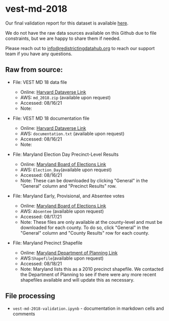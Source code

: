 # vest-md-2018

Our final validation report for this dataset is available [here](https://redistrictingdatahub.org/dataset/vest-2018-maryland-precinct-and-election-results/).

We do not have the raw data sources available on this Github due to file constraints, but we are happy to share them if needed. 

Please reach out to info@redistrictingdatahub.org to reach our support team if you have any questions.

## **Raw from source:**
- File: VEST MD 18 data file
  - Online: [Harvard Dataverse Link](https://dataverse.harvard.edu/file.xhtml?persistentId=doi:10.7910/DVN/UBKYRU/S2NLDM&version=43.0)
  - AWS: `md_2018.zip` (available upon request)
  - Accessed: 08/16/21
  - Note:

- File: VEST MD 18 documentation file
  - Online: [Harvard Dataverse Link](https://dataverse.harvard.edu/file.xhtml?fileId=4938247&version=43.0)
  - AWS: `documentation.txt` (available upon request)
  - Accessed: 08/16/21
  - Note:

- File: Maryland Election Day Precinct-Level Results
  - Online: [Maryland Board of Elections Link](https://elections.maryland.gov/elections/2018/election_data/index.html)
  - AWS: `Election_Day`(available upon request)
  - Accessed: 08/16/21
  - Note: These can be downloaded by clicking "General" in the "General" column and "Precinct Results" row.

- File: Maryland Early, Provisional, and Absentee votes
  - Online: [Maryland Board of Elections Link](https://elections.maryland.gov/elections/2018/election_data/index.html)
  - AWS: `Absentee` (available upon request)
  - Accessed: 08/17/21
  - Note: These files are only available at the county-level and must be downloaded for each county. To do so, click "General" in the "General" column and "County Results" row for each county.
    
- File: Maryland Precinct Shapefile
  - Online: [Maryland Department of Planning Link](https://planning.maryland.gov/Redistricting/Pages/2010/precinct.aspx)
  - AWS:`Shapefile`(available upon request)
  - Accessed: 08/18/21
  - Note: Maryland lists this as a 2010 precinct shapefile. We contacted the Department of Planning to see if there were any more recent shapefiles available and will update this as necessary.


## File processing

- `vest-md-2018-validation.ipynb` - documentation in markdown cells and comments
